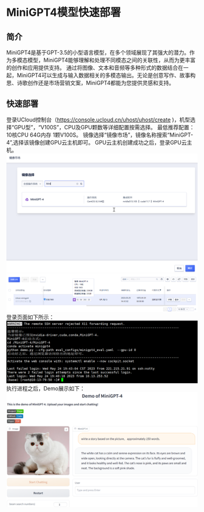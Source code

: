 # MiniGPT4模型快速部署
## 简介
MiniGPT4是基于GPT-3.5的小型语言模型，在多个领域展现了其强大的潜力。作为多模态模型，MiniGPT4能够理解和处理不同模态之间的关联性，从而为更丰富的创作和应用提供支持。
通过将图像、文本和音频等多种形式的数据结合在一起，MiniGPT4可以生成与输入数据相关的多模态输出。无论是创意写作、故事构思、诗歌创作还是市场营销文案，MiniGPT4都能为您提供灵感和支持。

## 快速部署
登录UCloud控制台（https://console.ucloud.cn/uhost/uhost/create )，机型选择“GPU型”，“V100S”，CPU及GPU颗数等详细配置按需选择。
最低推荐配置：10核CPU 64G内存 1颗V100S。
镜像选择“镜像市场”，镜像名称搜索“MiniGPT-4”,选择该镜像创建GPU云主机即可。
GPU云主机创建成功之后，登录GPU云主机。
![image](/images/practice/minigpt402.png)</br>
![image](/images/practice/minigpt403.png)</br>
登录页面如下所示：</br>
![image](/images/practice/minigpt401.png)</br>
执行进程之后，Demo展示如下：
![image](/images/practice/minigpt04.png)</br>
